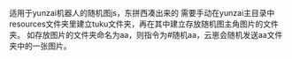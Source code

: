 适用于yunzai机器人的随机图js，东拼西凑出来的 需要手动在yunzai主目录中resources文件夹里建立tuku文件夹，再在其中建立存放随机图主角图片的文件夹。 如存放图片的文件夹命名为aa，则指令为#随机aa，云崽会随机发送aa文件夹中的一张图片。

